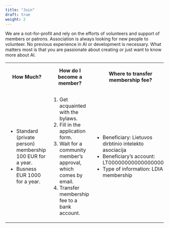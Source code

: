 ```yaml
---
title: "Join"
draft: true
weight: 2
---
```


We are a not-for-profit and rely on the efforts of volunteers and support of members or patrons.
Association is always looking for new people to volunteer. No previous experience in AI or development is necessary. What matters most is that you are passionate about creating or just want to know more about AI.

<table style="width:100%">
  <tr>
      <th>How Much?</th>
      <th>How do I become a member?</th>
      <th>Where to transfer membership fee?</th>
      <th>How long is a membership valid?</th>
  </tr>
  <tr>
      <td>
        <ul style="text-align: left;">
          <li>Standard (private person) membership 100 EUR for a year.</li>
          <li>Busness EUR 1000 for a year.</li>
        </ul>
      </td>
      <td>
        <ol style="text-align: left;" type="1">
          <li>Get acquainted with the bylaws.</li>
          <li>Fill in the application form.</li>
          <li>Wait for a community member’s approval, which comes by email.</li>
          <li>Transfer membership fee to a bank account.</li>
        </ol>
      </td>
      <td>
        <ul style="text-align: left;">
          <li>Beneficiary: Lietuvos dirbtinio intelekto asociacija</li>
          <li>Beneficiary’s account: LT000000000000000000</li>
          <li>Type of information: LDIA membership</li>
        </ul>
      </td>
      <td style="text-align: left;">
        Membership validation is 1 year for all no matter what you are business or private persion.
      </td>
  </tr>
</table>
